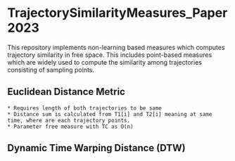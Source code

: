 # TrajectorySimilarityMeasures_Paper2023

This repository implements non-learning based measures which computes trajectory similarity in free space. This includes point-based measures which are widely used to compute the similarity among trajectories consisting of sampling points.

## Euclidean Distance Metric
    * Requires length of both trajectories to be same
    * Distance sum is calculated from T1[i] and T2[i] meaning at same time, where are each trajectory points.
    * Parameter free measure with TC as O(n)

## Dynamic Time Warping Distance (DTW)